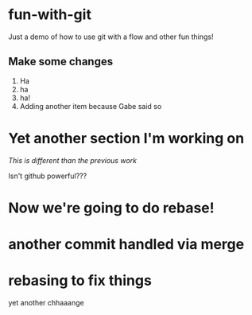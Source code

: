 # fun-with-git

Just a demo of how to use git with a flow and other fun things!

## Make some changes

1. Ha
2. ha
3. ha!
4. Adding another item because Gabe said so

# Yet another section I'm working on

_This is different than the previous work_

Isn't github powerful???

# Now we're going to do rebase!

# another commit handled via merge

# rebasing to fix things

yet another chhaaange
